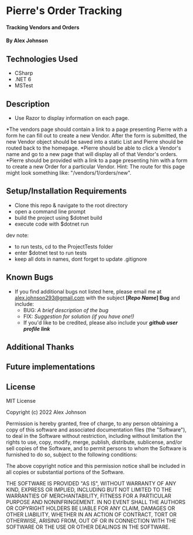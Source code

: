 # Pierre's Order Tracking

#### Tracking Vendors and Orders

#### By Alex Johnson

## Technologies Used

* CSharp
* .NET 6
* MSTest

## Description
* Use Razor to display information on each page.
<!-- * Create a Vendor class. This class should include properties for the vendor's name, a description of the vendor, a List of Orders belonging to the vendor, and any other properties you would like to include. -->
<!-- * Create an Order class. This class should include properties for the title, the description, the price, the date, and any other properties you would like to include. -->
<!-- * The homepage of the app at the root path (localhost:5000/) should be a splash page welcoming Pierre and providing him with a link to a Vendors page. -->
*The vendors page should contain a link to a page presenting Pierre with a form he can fill out to create a new Vendor. After the form is submitted, the new Vendor object should be saved into a static List and Pierre should be routed back to the homepage.
*Pierre should be able to click a Vendor's name and go to a new page that will display all of that Vendor's orders.
*Pierre should be provided with a link to a page presenting him with a form to create a new Order for a particular Vendor. Hint: The route for this page might look something like: "/vendors/1/orders/new".



## Setup/Installation Requirements

* Clone this repo & navigate to the root directory
* open a command line prompt
* build the project using $dotnet build
* execute code with $dotnet run

dev note:
* to run tests, cd to the ProjectTests folder
* enter $dotnet test to run tests
* keep all dots in names, dont forget to update .gitignore

## Known Bugs

* If you find additional bugs not listed here, please email me at alex.johnson293@gmail.com with the subject **[_Repo Name_] Bug** and include:
  * BUG: _A brief description of the bug_
  * FIX: _Suggestion for solution (if you have one!)_
  * If you'd like to be credited, please also include your **_github user profile link_**

## Additional Thanks


## Future implementations


## License
MIT License

Copyright (c) 2022 Alex Johnson

Permission is hereby granted, free of charge, to any person obtaining a copy
of this software and associated documentation files (the "Software"), to deal
in the Software without restriction, including without limitation the rights
to use, copy, modify, merge, publish, distribute, sublicense, and/or sell
copies of the Software, and to permit persons to whom the Software is
furnished to do so, subject to the following conditions:

The above copyright notice and this permission notice shall be included in all
copies or substantial portions of the Software.

THE SOFTWARE IS PROVIDED "AS IS", WITHOUT WARRANTY OF ANY KIND, EXPRESS OR IMPLIED, 
INCLUDING BUT NOT LIMITED TO THE WARRANTIES OF MERCHANTABILITY, FITNESS FOR A PARTICULAR 
PURPOSE AND NONINFRINGEMENT. IN NO EVENT SHALL THE AUTHORS OR COPYRIGHT HOLDERS 
BE LIABLE FOR ANY CLAIM, DAMAGES OR OTHER LIABILITY, WHETHER IN AN ACTION OF CONTRACT,
TORT OR OTHERWISE, ARISING FROM, OUT OF OR IN CONNECTION WITH THE SOFTWARE OR THE USE
OR OTHER DEALINGS IN THE SOFTWARE.